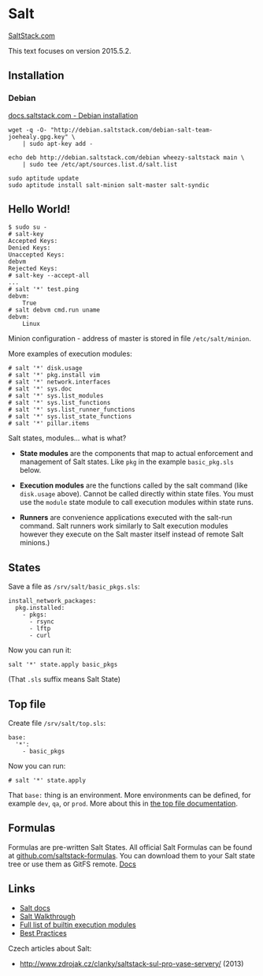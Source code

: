
Salt
====

[SaltStack.com](http://saltstack.com/community/)

This text focuses on version 2015.5.2.


Installation
------------

### Debian

[docs.saltstack.com - Debian installation](http://docs.saltstack.com/en/latest/topics/installation/debian.html)

    wget -q -O- "http://debian.saltstack.com/debian-salt-team-joehealy.gpg.key" \
        | sudo apt-key add -

    echo deb http://debian.saltstack.com/debian wheezy-saltstack main \
        | sudo tee /etc/apt/sources.list.d/salt.list

    sudo aptitude update
    sudo aptitude install salt-minion salt-master salt-syndic


Hello World!
------------

    $ sudo su -
    # salt-key
    Accepted Keys:
    Denied Keys:
    Unaccepted Keys:
    debvm
    Rejected Keys:
    # salt-key --accept-all
    ...
    # salt '*' test.ping
    debvm:
        True
    # salt debvm cmd.run uname
    debvm:
        Linux

Minion configuration - address of master is stored in file `/etc/salt/minion`.

More examples of execution modules:

    # salt '*' disk.usage
    # salt '*' pkg.install vim
    # salt '*' network.interfaces
    # salt '*' sys.doc
    # salt '*' sys.list_modules
    # salt '*' sys.list_functions
    # salt '*' sys.list_runner_functions
    # salt '*' sys.list_state_functions
    # salt '*' pillar.items

Salt states, modules... what is what?

- __State modules__  are the components that map to actual enforcement and management
  of Salt states.
  Like `pkg` in the example `basic_pkg.sls` below.

- __Execution modules__ are the functions called by the salt command
 (like `disk.usage` above).
 Cannot be called directly within state files.
 You must use the `module` state module to call execution modules within state runs.

- __Runners__ are convenience applications executed with the salt-run command.
  Salt runners work similarly to Salt execution modules however they execute on
  the Salt master itself instead of remote Salt minions.)


States
------

Save a file as `/srv/salt/basic_pkgs.sls`:

    install_network_packages:
      pkg.installed:
        - pkgs:
          - rsync
          - lftp
          - curl

Now you can run it:

    salt '*' state.apply basic_pkgs

(That `.sls` suffix means Salt State)

Top file
--------

Create file `/srv/salt/top.sls`:

    base:
      '*':
        - basic_pkgs

Now you can run:

    # salt '*' state.apply

That `base:` thing is an environment.
More environments can be defined, for example `dev`, `qa`, or `prod`.
More about this in
[the top file documentation](http://docs.saltstack.com/en/latest/ref/states/top.html).


Formulas
--------

Formulas are pre-written Salt States.
All official Salt Formulas can be found at
[github.com/saltstack-formulas](https://github.com/saltstack-formulas).
You can download them to your Salt state tree or use them as GitFS remote.
[Docs](http://docs.saltstack.com/en/latest/topics/development/conventions/formulas.html)

Links
-----

- [Salt docs](http://docs.saltstack.com/en/latest/)
- [Salt Walkthrough](http://docs.saltstack.com/en/latest/topics/tutorials/walkthrough.html)
- [Full list of builtin execution modules](http://docs.saltstack.com/en/latest/ref/modules/all/index.html)
- [Best Practices](https://docs.saltstack.com/en/latest/topics/best_practices.html)

Czech articles about Salt:

- http://www.zdrojak.cz/clanky/saltstack-sul-pro-vase-servery/ (2013)
